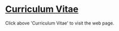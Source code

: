 # [Curriculum Vitae](https://jarvis08.github.io/)

Click above 'Curriculum Vitae' to visit the web page.

